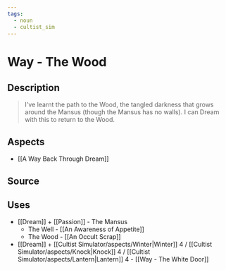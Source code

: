 ```yaml
---
tags:
  - noun
  - cultist_sim
---
```


# Way - The Wood

## Description

> I've learnt the path to the Wood, the tangled darkness that grows around the Mansus (though the Mansus has no walls). I can Dream with this to return to the Wood. 

## Aspects
- [[A Way Back Through Dream]]
## Source

## Uses
- [[Dream]] + [[Passion]] - The Mansus
	- The Well - [[An Awareness of Appetite]]
	- The Wood - [[An Occult Scrap]]
- [[Dream]] + [[Cultist Simulator/aspects/Winter|Winter]] 4 / [[Cultist Simulator/aspects/Knock|Knock]] 4 / [[Cultist Simulator/aspects/Lantern|Lantern]] 4 - [[Way - The White Door]]